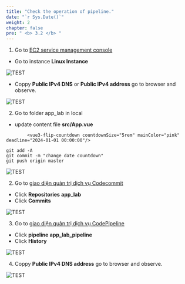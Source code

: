 ```yaml
---
title: "Check the operation of pipeline."
date: "`r Sys.Date()`"
weight: 2
chapter: false
pre: " <b> 3.2 </b> "
---
```


1. Go to [EC2 service management console](https://ap-southeast-1.console.aws.amazon.com/ec2/home)

- Go to instance **Linux Instance**

![TEST](/images/3.createpipeline/007-createpipeline.png)

- Coppy **Public IPv4 DNS** or **Public IPv4 address** go to browser and observe.

![TEST](/images/3.createpipeline/008-createpipeline.png)


2. Go to folder app_lab in local

- update content file **src/App.vue**

```
        <vue3-flip-countdown countdownSize="5rem" mainColor="pink" deadline="2024-01-01 00:00:00"/>
```

```
git add -A
git commit -m "change date countdown"
git push origin master
```
![TEST](/images/3.createpipeline/009-createpipeline.png)

2. Go to [giao diện quản trị dịch vụ Codecommit](https://ap-southeast-1.console.aws.amazon.com/codesuite/codecommit/repositories)
- Click **Repositories** **app_lab**
- Click **Commits**

![TEST](/images/3.createpipeline/010-createpipeline.png)

3. Go to [giao diện quản trị dịch vụ CodePipeline](https://ap-southeast-1.console.aws.amazon.com/codesuite/codepipeline/pipelines)

- Click **pipeline** **app_lab_pipeline**
- Click **History**

![TEST](/images/3.createpipeline/011-createpipeline.png)

4. Coppy **Public IPv4 DNS address**  go to browser and observe.

![TEST](/images/3.createpipeline/012-createpipeline.png)